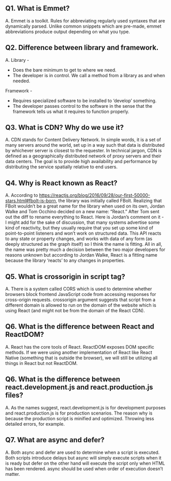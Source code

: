 ## Q1. What is Emmet?
A. Emmet is a toolkit. Rules for abbreviating regularly used syntaxes that are dynamically parsed. Unlike common snippets which are pre-made, emmet abbreviations produce output depending on what you type.

## Q2. Difference between library and framework.
A. Library -
* Does the bare minimum to get to where we need.
* The developer is in control. We call a method from a library as and when needed.

Framework -
* Requires specialized software to be installed to ‘develop’ something.
* The developer passes control to the software in the sense that the framework tells us what it requires to function properly.

## Q3. What is CDN? Why do we use it?
A. CDN stands for Content Delivery Network. In simple words, it is a set of many servers around the world, set up in a way such that data is distributed by whichever server is closest to the requester. In technical jargon, CDN is defined as a geographically distributed network of proxy servers and their data centers. The goal is to provide high availability and performance by distributing the service spatially relative to end users.

## Q4. Why is React known as React?
A. According to https://reactjs.org/blog/2016/09/28/our-first-50000-stars.html#fbolt-is-born, the library was initially called FBolt. Realizing that FBolt wouldn’t be a great name for the library when used on its own, Jordan Walke and Tom Occhino decided on a new name: “React.” After Tom sent out the diff to rename everything to React. Here is Jordan’s comment on it - I might add for the sake of discussion, that many systems advertise some kind of reactivity, but they usually require that you set up some kind of point-to-point listeners and won’t work on structured data. This API reacts to any state or property changes, and works with data of any form (as deeply structured as the graph itself) so I think the name is fitting. All in all, the name was pretty much a decision between the two major developers for reasons unknown but according to Jordan Walke, React is a fitting name because the library ‘reacts’ to any changes in properties.

## Q5. What is crossorigin in script tag?
A. There is a system called CORS which is used to determine whether browsers block frontend JavaScript code from accessing responses for cross-origin requests. crossorigin argument suggests that script from a different domain is allowed to run on the domain of the website which is using React (and might not be from the domain of the React CDN).

## Q6. What is the difference between React and ReactDOM?
A. React has the core tools of React. ReactDOM exposes DOM specific methods. If we were using another implementation of React like React Native (something that is outside the browser), we will still be utilizing all things in React but not ReactDOM.

## Q6. What is the difference between react.development.js and react.production.js files?
A. As the names suggest, react.development.js is for development purposes and react.production.js is for production scenarios. The reason why is because the production script is minified and optimized. Throwing less detailed errors, for example.

## Q7. What are async and defer?
A. Both async and defer are used to determine when a script is executed. Both scripts introduce delays but async will simply execute scripts when it is ready but defer on the other hand will execute the script only when HTML has been rendered. async should be used when order of execution doesn’t matter.
